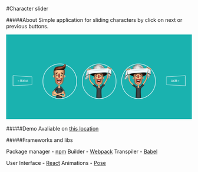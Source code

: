 #Character slider

#####About
Simple application for sliding characters by click on next or previous buttons.

![](./src/assets/Slider.gif)

#####Demo
Avaliable on [this location](https://lukashenkoevgeniy.github.io/character_slider/)

#####Frameworks and libs

Package manager - [npm](https://www.npmjs.com)
Builder - [Webpack](https://webpack.js.org/)
Transpiler - [Babel](https://babeljs.io/)

User Interface - [React](https://reactjs.org/)
Animations - [Pose](https://popmotion.io/pose/)

